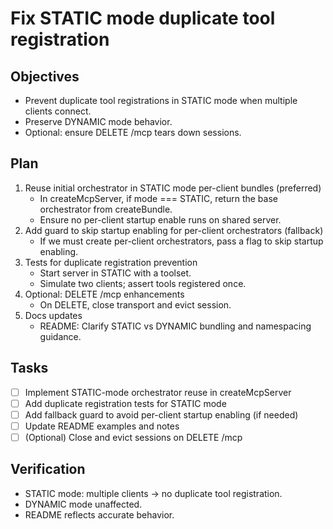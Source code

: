 # Fix STATIC mode duplicate tool registration

## Objectives
- Prevent duplicate tool registrations in STATIC mode when multiple clients connect.
- Preserve DYNAMIC mode behavior.
- Optional: ensure DELETE /mcp tears down sessions.

## Plan
1. Reuse initial orchestrator in STATIC mode per-client bundles (preferred)
   - In createMcpServer, if mode === STATIC, return the base orchestrator from createBundle.
   - Ensure no per-client startup enable runs on shared server.
2. Add guard to skip startup enabling for per-client orchestrators (fallback)
   - If we must create per-client orchestrators, pass a flag to skip startup enabling.
3. Tests for duplicate registration prevention
   - Start server in STATIC with a toolset.
   - Simulate two clients; assert tools registered once.
4. Optional: DELETE /mcp enhancements
   - On DELETE, close transport and evict session.
5. Docs updates
   - README: Clarify STATIC vs DYNAMIC bundling and namespacing guidance.

## Tasks
- [ ] Implement STATIC-mode orchestrator reuse in createMcpServer
- [ ] Add duplicate registration tests for STATIC mode
- [ ] Add fallback guard to avoid per-client startup enabling (if needed)
- [ ] Update README examples and notes
- [ ] (Optional) Close and evict sessions on DELETE /mcp

## Verification
- STATIC mode: multiple clients -> no duplicate tool registration.
- DYNAMIC mode unaffected.
- README reflects accurate behavior.
